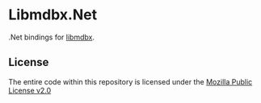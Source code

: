 # Libmdbx.Net
.Net bindings for [libmdbx](https://libmdbx.dqdkfa.ru).


## License
The entire code within this repository is licensed under the [Mozilla Public License v2.0](./LICENSE)
